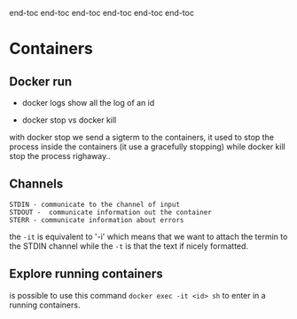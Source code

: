 <!-- toc -->
end-toc
end-toc
end-toc
end-toc
end-toc
end-toc
# Containers
## Docker run 

- docker logs 
show all the log of an id

- docker stop vs docker kill

with docker stop we send a sigterm to the containers, it used to stop the process inside the containers (it use a gracefully stopping) while docker kill stop the process righaway..

	
## Channels
	STDIN - communicate to the channel of input
	STDOUT -  communicate information out the container
	STERR - communicate information about errors

the `-it` is equivalent to '-i' which means that we want to attach the termin to the STDIN channel while the `-t` is that the text if nicely formatted.

## Explore running containers

is possible to use this command `docker exec -it <id> sh` to enter in a running containers. 


	
	
	
	
	
	



